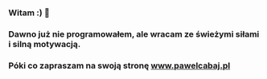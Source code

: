 ### Witam :) 👋
### Dawno już nie programowałem, ale wracam ze świeżymi siłami i silną motywacją.
### Póki co zapraszam na swoją stronę www.pawelcabaj.pl
<!--
**pc-repo/pc-repo** is a ✨ _special_ ✨ repository because its `README.md` (this file) appears on your GitHub profile.

Here are some ideas to get you started:

- 🔭 I’m currently working on ...
- 🌱 I’m currently learning ...
- 👯 I’m looking to collaborate on ...
- 🤔 I’m looking for help with ...
- 💬 Ask me about ...
- 📫 How to reach me: ...
- 😄 Pronouns: ...
- ⚡ Fun fact: ...
-->
